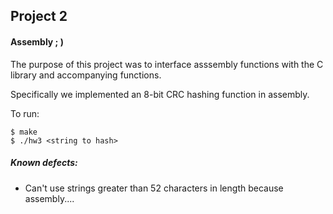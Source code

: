## Project 2

#### Assembly ; )

The purpose of this project was to interface asssembly functions with the C library and accompanying functions.

Specifically we implemented an 8-bit CRC hashing function in assembly.

To run:

    $ make
    $ ./hw3 <string to hash>

##### Known defects:

- Can't use strings greater than 52 characters in length because assembly....